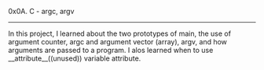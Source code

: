 0x0A. C - argc, argv
 <hr>
In this project, I learned about the two prototypes of main, the use of argument counter, argc and argument vector (array), argv, and how arguments are passed to a program. I alos learned when to use __attribute__((unused)) variable attribute.
